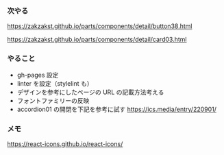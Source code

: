 ### 次やる

https://zakzakst.github.io/parts/components/detail/button38.html

https://zakzakst.github.io/parts/components/detail/card03.html

### やること

- gh-pages 設定
- linter を設定（stylelint も）
- デザインを参考にしたページの URL の記載方法考える
- フォントファミリーの反映
- accordion01 の開閉を下記を参考に試す
  https://ics.media/entry/220901/

### メモ

https://react-icons.github.io/react-icons/
